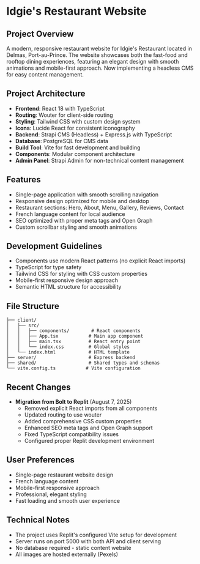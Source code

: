 # Idgie's Restaurant Website

## Project Overview
A modern, responsive restaurant website for Idgie's Restaurant located in Delmas, Port-au-Prince. The website showcases both the fast-food and rooftop dining experiences, featuring an elegant design with smooth animations and mobile-first approach. Now implementing a headless CMS for easy content management.

## Project Architecture
- **Frontend**: React 18 with TypeScript
- **Routing**: Wouter for client-side routing
- **Styling**: Tailwind CSS with custom design system
- **Icons**: Lucide React for consistent iconography
- **Backend**: Strapi CMS (Headless) + Express.js with TypeScript
- **Database**: PostgreSQL for CMS data
- **Build Tool**: Vite for fast development and building
- **Components**: Modular component architecture
- **Admin Panel**: Strapi Admin for non-technical content management

## Features
- Single-page application with smooth scrolling navigation
- Responsive design optimized for mobile and desktop
- Restaurant sections: Hero, About, Menu, Gallery, Reviews, Contact
- French language content for local audience
- SEO optimized with proper meta tags and Open Graph
- Custom scrollbar styling and smooth animations

## Development Guidelines
- Components use modern React patterns (no explicit React imports)
- TypeScript for type safety
- Tailwind CSS for styling with CSS custom properties
- Mobile-first responsive design approach
- Semantic HTML structure for accessibility

## File Structure
```
├── client/
│   ├── src/
│   │   ├── components/        # React components
│   │   ├── App.tsx           # Main app component
│   │   ├── main.tsx          # React entry point
│   │   └── index.css         # Global styles
│   └── index.html            # HTML template
├── server/                   # Express backend
├── shared/                   # Shared types and schemas
└── vite.config.ts           # Vite configuration
```

## Recent Changes
- **Migration from Bolt to Replit** (August 7, 2025)
  - Removed explicit React imports from all components
  - Updated routing to use wouter
  - Added comprehensive CSS custom properties
  - Enhanced SEO meta tags and Open Graph support
  - Fixed TypeScript compatibility issues
  - Configured proper Replit development environment

## User Preferences
- Single-page restaurant website design
- French language content
- Mobile-first responsive approach
- Professional, elegant styling
- Fast loading and smooth user experience

## Technical Notes
- The project uses Replit's configured Vite setup for development
- Server runs on port 5000 with both API and client serving
- No database required - static content website
- All images are hosted externally (Pexels)